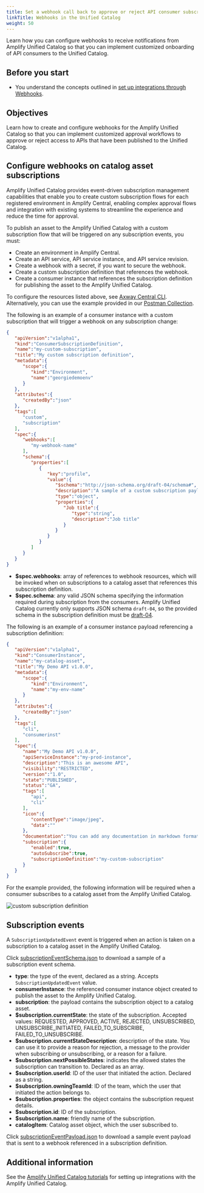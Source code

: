 ```yaml
---
title: Set a webhook call back to approve or reject API consumer subscriptions from the Unified Catalog
linkTitle: Webhooks in the Unified Catalog
weight: 50
---
```


Learn how you can configure webhooks to receive notifications from Amplify Unified Catalog so that you can implement customized onboarding of API consumers to the Unified Catalog.

## Before you start

* You understand the concepts outlined in [set up integrations through Webhooks](/docs/integrate_with_central/integrate_with_webhooks/).

## Objectives

Learn how to create and configure webhooks for the Amplify Unified Catalog so that you can implement customized approval workflows to approve or reject access to APIs that have been published to the Unified Catalog.

## Configure webhooks on catalog asset subscriptions

Amplify Unified Catalog provides event-driven subscription management capabilities that enable you to create custom subscription flows for each registered environment in Amplify Central, enabling complex approval flows and integration with existing systems to streamline the experience and reduce the time for approval.

To publish an asset to the Amplify Unified Catalog with a custom subscription flow that will be triggered on any subscription events, you must:

* Create an environment in Amplify Central.
* Create an API service, API service instance, and API service revision.
* Create a webhook with a secret, if you want to secure the webhook.
* Create a custom subscription definition that references the webhook.
* Create a consumer instance that references the subscription definition for publishing the asset to the Amplify Unified Catalog.

To configure the resources listed above, see [Axway Central CLI](/docs/integrate_with_central/cli_central/cli_publish/). Alternatively, you can use the example provided in our [Postman Collection](https://documenter.getpostman.com/view/2125605/SzKbLaVV?version=latest#44df18e7-2802-4786-bd60-7efb7cf5e63a).

The following is an example of a consumer instance with a custom subscription that will trigger a webhook on any subscription change:

```json
{
   "apiVersion":"v1alpha1",
   "kind":"ConsumerSubscriptionDefinition",
   "name":"my-custom-subscription",
   "title":"My custom subscription definition",
   "metadata":{
      "scope":{
         "kind":"Environment",
         "name":"georgiedemoenv"
      }
   },
   "attributes":{
      "createdBy":"json"
   },
   "tags":[
      "custom",
      "subscription"
   ],
   "spec":{
      "webhooks":[
         "my-webhook-name"
      ],
      "schema":{
         "properties":[
            {
               "key":"profile",
               "value":{
                  "$schema":"http://json-schema.org/draft-04/schema#",
                  "description":"A sample of a custom subscription payload.",
                  "type":"object",
                  "properties":{
                     "Job title":{
                        "type":"string",
                        "description":"Job title"
                     }
                  }
               }
            }
         ]
      }
   }
}
```

* **$spec.webhooks**: array of references to webhook resources, which will be invoked when on subscriptions to a catalog asset that references this subscription definition.
* **$spec.schema**: any valid JSON schema specifying the information required during subscription from the consumers. Amplify Unified Catalog currently only supports JSON schema `draft-04`, so the provided schema in the subscription definition must be [draft-04](http://json-schema.org/).

The following is an example of a consumer instance payload referencing a subscription definition:

```json
{
   "apiVersion":"v1alpha1",
   "kind":"ConsumerInstance",
   "name":"my-catalog-asset",
   "title":"My Demo API v1.0.0",
   "metadata":{
      "scope":{
         "kind":"Environment",
         "name":"my-env-name"
      }
   },
   "attributes":{
      "createdBy":"json"
   },
   "tags":[
      "cli",
      "consumerinst"
   ],
   "spec":{
      "name":"My Demo API v1.0.0",
      "apiServiceInstance":"my-prod-instance",
      "description":"This is an awesome API",
      "visibility":"RESTRICTED",
      "version":"1.0",
      "state":"PUBLISHED",
      "status":"GA",
      "tags":[
         "api",
         "cli"
      ],
      "icon":{
         "contentType":"image/jpeg",
         "data":""
      },
      "documentation":"You can add any documentation in markdown format here",
      "subscription":{
         "enabled":true,
         "autoSubscribe":true,
         "subscriptionDefinition":"my-custom-subscription"
      }
   }
}
```

For the example provided, the following information will be required when a consumer subscribes to a catalog asset from the Amplify Unified Catalog.

![custom subscription definition](/Images/central/custom_subscription_definition.png "Custom Subscription Definition")

## Subscription events

A `SubscriptionUpdatedEvent` event is triggered when an action is taken on a subscription to a catalog asset in the Amplify Unified Catalog.

Click [subscriptionEventSchema.json](https://amplify-central.netlify.app/samples/central/subscriptionEventSchema.json) to download a sample of a subscription event schema.

* **type**: the type of the event, declared as a string. Accepts `SubscriptionUpdatedEvent` value.
* **consumerInstance**: the referenced consumer instance object created to publish the asset to the Amplify Unified Catalog.
* **subscription**: the payload contains the subscription object to a catalog asset.
* **$subscription.currentState**: the state of the subscription. Accepted values: REQUESTED, APPROVED, ACTIVE, REJECTED, UNSUBSCRIBED, UNSUBSCRIBE_INITIATED, FAILED_TO_SUBSCRIBE, FAILED_TO_UNSUBSCRIBE.
* **$subscription.currentStateDescription**: description of the state. You can use it to provide a reason for rejection, a message to the provider when subscribing or unsubscribing, or a reason for a failure.
* **$subscription.nextPossibleStates**: indicates the allowed states the subscription can transition to. Declared as an array.
* **$subscription.userId**: ID of the user that initiated the action. Declared as a string.
* **$subscription.owningTeamId**: ID of the team, which the user that initiated the action belongs to.
* **$subscription.properties**: the object contains the subscription request details.
* **$subscription.id**: ID of the subscription.
* **$subscription.name**: friendly name of the subscription.
* **catalogItem**: Catalog asset object, which the user subscribed to.

Click [subscriptionEventPayload.json](https://amplify-central.netlify.app/samples/central/subscriptionEventPayload.json) to download a sample event payload that is sent to a webhook referenced in a subscription definition.

## Additional information

See the [Amplify Unified Catalog tutorials](https://github.com/Axway/unified-catalog-integrations) for setting up integrations with the Amplify Unified Catalog.